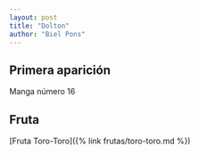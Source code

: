 ```yaml
---
layout: post
title: "Dolton"
author: "Biel Pons"
---
```


## Primera aparición

Manga número 16

## Fruta

[Fruta Toro-Toro]({% link frutas/toro-toro.md %})